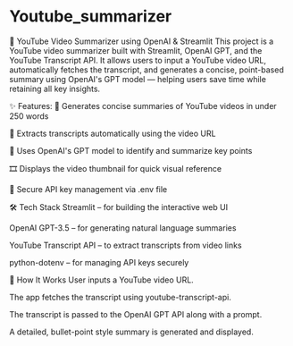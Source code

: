 # Youtube_summarizer
🎥 YouTube Video Summarizer using OpenAI & Streamlit
This project is a YouTube video summarizer built with Streamlit, OpenAI GPT, and the YouTube Transcript API. It allows users to input a YouTube video URL, automatically fetches the transcript, and generates a concise, point-based summary using OpenAI's GPT model — helping users save time while retaining all key insights.

✨ Features:
  🧠 Generates concise summaries of YouTube videos in under 250 words

  📄 Extracts transcripts automatically using the video URL

  🤖 Uses OpenAI's GPT model to identify and summarize key points

  🎞 Displays the video thumbnail for quick visual reference

  🔐 Secure API key management via .env file

🛠️ Tech Stack
  Streamlit – for building the interactive web UI

  OpenAI GPT-3.5 – for generating natural language summaries

  YouTube Transcript API – to extract transcripts from video links

  python-dotenv – for managing API keys securely

🚀 How It Works
  User inputs a YouTube video URL.

  The app fetches the transcript using youtube-transcript-api.

  The transcript is passed to the OpenAI GPT API along with a prompt.

  A detailed, bullet-point style summary is generated and displayed.

